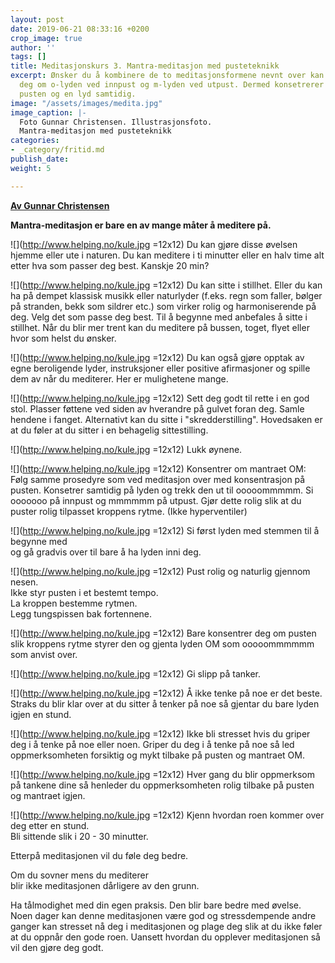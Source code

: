 ```yaml
---
layout: post
date: 2019-06-21 08:33:16 +0200
crop_image: true
author: ''
tags: []
title: Meditasjonskurs 3. Mantra-meditasjon med pusteteknikk
excerpt: Ønsker du å kombinere de to meditasjonsformene nevnt over kan du konsentrere
  deg om o-lyden ved innpust og m-lyden ved utpust. Dermed konsetrerer du deg om både
  pusten og en lyd samtidig.
image: "/assets/images/medita.jpg"
image_caption: |-
  Foto Gunnar Christensen. Illustrasjonsfoto.
  Mantra-meditasjon med pusteteknikk
categories:
- _category/fritid.md
publish_date: 
weight: 5

---
```


[**Av Gunnar Christensen**](http://www.helping.no/gunnar.htm)

**Mantra-meditasjon er bare en av mange måter å meditere på.**

![](http://www.helping.no/kule.jpg =12x12) Du kan gjøre disse øvelsen hjemme eller ute i naturen. Du kan meditere i ti minutter eller en halv time alt etter hva som passer deg best. Kanskje 20 min?

![](http://www.helping.no/kule.jpg =12x12) Du kan sitte i stillhet. Eller du kan ha på dempet klassisk musikk eller naturlyder (f.eks. regn som faller, bølger på stranden, bekk som sildrer etc.) som virker rolig og harmoniserende på deg. Velg det som passe deg best. Til å begynne med anbefales å sitte i stillhet. Når du blir mer trent kan du meditere på bussen, toget, flyet eller hvor som helst du ønsker.

![](http://www.helping.no/kule.jpg =12x12) Du kan også gjøre opptak av egne beroligende lyder, instruksjoner eller positive afirmasjoner og spille dem av når du mediterer. Her er mulighetene mange.

![](http://www.helping.no/kule.jpg =12x12) Sett deg godt til rette i en god stol. Plasser føttene ved siden av hverandre på gulvet foran deg. Samle hendene i fanget. Alternativt kan du sitte i "skredderstilling". Hovedsaken er at du føler at du sitter i en behagelig sittestilling.

![](http://www.helping.no/kule.jpg =12x12) Lukk øynene.

![](http://www.helping.no/kule.jpg =12x12) Konsentrer om mantraet OM: Følg samme prosedyre som ved meditasjon over med konsentrasjon på pusten. Konsetrer samtidig på lyden og trekk den ut til ooooommmmm. Si ooooooo på innpust og mmmmmm på utpust. Gjør dette rolig slik at du puster rolig tilpasset kroppens rytme. (Ikke hyperventiler)

![](http://www.helping.no/kule.jpg =12x12) Si først lyden med stemmen til å begynne med  
og gå gradvis over til bare å ha lyden inni deg.

![](http://www.helping.no/kule.jpg =12x12) Pust rolig og naturlig gjennom nesen.  
Ikke styr pusten i et bestemt tempo.  
La kroppen bestemme rytmen.  
Legg tungspissen bak fortennene.

![](http://www.helping.no/kule.jpg =12x12) Bare konsentrer deg om pusten slik kroppens rytme styrer den og gjenta lyden OM som ooooommmmmm som anvist over.

![](http://www.helping.no/kule.jpg =12x12) Gi slipp på tanker.

![](http://www.helping.no/kule.jpg =12x12) Å ikke tenke på noe er det beste. Straks du blir klar over at du sitter å tenker på noe så gjentar du bare lyden igjen en stund.

![](http://www.helping.no/kule.jpg =12x12) Ikke bli stresset hvis du griper deg i å tenke på noe eller noen. Griper du deg i å tenke på noe så led oppmerksomheten forsiktig og mykt tilbake på pusten og mantraet OM.

![](http://www.helping.no/kule.jpg =12x12) Hver gang du blir oppmerksom på tankene dine så henleder du oppmerksomheten rolig tilbake på pusten og mantraet igjen.

![](http://www.helping.no/kule.jpg =12x12) Kjenn hvordan roen kommer over deg etter en stund.  
Bli sittende slik i 20 - 30 minutter.

Etterpå meditasjonen vil du føle deg bedre.

Om du sovner mens du mediterer  
blir ikke meditasjonen dårligere av den grunn.

Ha tålmodighet med din egen praksis. Den blir bare bedre med øvelse. Noen dager kan denne meditasjonen være god og stressdempende andre ganger kan stresset nå deg i meditasjonen og plage deg slik at du ikke føler at du oppnår den gode roen. Uansett hvordan du opplever meditasjonen så vil den gjøre deg godt.
